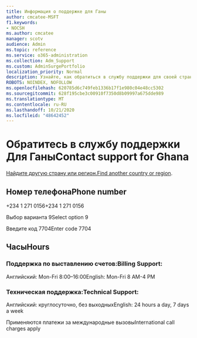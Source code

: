```yaml
---
title: Информация о поддержке для Ганы
author: cmcatee-MSFT
f1.keywords:
- NOCSH
ms.author: cmcatee
manager: scotv
audience: Admin
ms.topic: reference
ms.service: o365-administration
ms.collection: Adm_Support
ms.custom: AdminSurgePortfolio
localization_priority: Normal
description: Узнайте, как обратиться в службу поддержки для своей страны или региона.
ROBOTS: NOINDEX, NOFOLLOW
ms.openlocfilehash: 620785d6c749feb1336b17f1e980c04e48cc5302
ms.sourcegitcommit: 628f195cbe3c00910f7350d8b09997a675dde989
ms.translationtype: MT
ms.contentlocale: ru-RU
ms.lasthandoff: 10/21/2020
ms.locfileid: "48642452"
---
```

# <a name="contact-support-for-ghana"></a><span data-ttu-id="14af9-103">Обратитесь в службу поддержки Для Ганы</span><span class="sxs-lookup"><span data-stu-id="14af9-103">Contact support for Ghana</span></span>

<span data-ttu-id="14af9-104">[Найдите другую страну или регион.](../contact-support-for-business-products.md)</span><span class="sxs-lookup"><span data-stu-id="14af9-104">[Find another country or region](../contact-support-for-business-products.md).</span></span>

## <a name="phone-number"></a><span data-ttu-id="14af9-105">Номер телефона</span><span class="sxs-lookup"><span data-stu-id="14af9-105">Phone number</span></span>
<span data-ttu-id="14af9-106">+234 1 271 0156</span><span class="sxs-lookup"><span data-stu-id="14af9-106">+234 1 271 0156</span></span>

<span data-ttu-id="14af9-107">Выбор варианта 9</span><span class="sxs-lookup"><span data-stu-id="14af9-107">Select option 9</span></span>

<span data-ttu-id="14af9-108">Введите код 7704</span><span class="sxs-lookup"><span data-stu-id="14af9-108">Enter code 7704</span></span>

## <a name="hours"></a><span data-ttu-id="14af9-109">Часы</span><span class="sxs-lookup"><span data-stu-id="14af9-109">Hours</span></span>
### <a name="billing-support"></a><span data-ttu-id="14af9-110">Поддержка по выставлению счетов:</span><span class="sxs-lookup"><span data-stu-id="14af9-110">Billing Support:</span></span>

<span data-ttu-id="14af9-111">Английский: Mon-Fri 8:00–16:00</span><span class="sxs-lookup"><span data-stu-id="14af9-111">English: Mon-Fri 8 AM-4 PM</span></span>

### <a name="technical-support"></a><span data-ttu-id="14af9-112">Техническая поддержка:</span><span class="sxs-lookup"><span data-stu-id="14af9-112">Technical Support:</span></span>

<span data-ttu-id="14af9-113">Английский: круглосуточно, без выходных</span><span class="sxs-lookup"><span data-stu-id="14af9-113">English: 24 hours a day, 7 days a week</span></span>

<span data-ttu-id="14af9-114">Применяются платежи за международные вызовы</span><span class="sxs-lookup"><span data-stu-id="14af9-114">International call charges apply</span></span>
